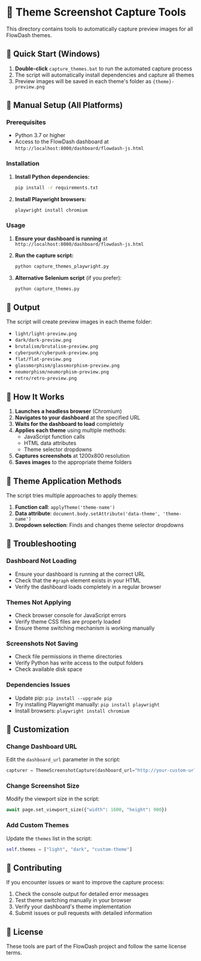 # 🎨 Theme Screenshot Capture Tools

This directory contains tools to automatically capture preview images for all FlowDash themes.

## 🚀 Quick Start (Windows)

1. **Double-click** `capture_themes.bat` to run the automated capture process
2. The script will automatically install dependencies and capture all themes
3. Preview images will be saved in each theme's folder as `{theme}-preview.png`

## 🐍 Manual Setup (All Platforms)

### Prerequisites
- Python 3.7 or higher
- Access to the FlowDash dashboard at `http://localhost:8000/dashboard/flowdash-js.html`

### Installation

1. **Install Python dependencies:**
   ```bash
   pip install -r requirements.txt
   ```

2. **Install Playwright browsers:**
   ```bash
   playwright install chromium
   ```

### Usage

1. **Ensure your dashboard is running** at `http://localhost:8000/dashboard/flowdash-js.html`

2. **Run the capture script:**
   ```bash
   python capture_themes_playwright.py
   ```

3. **Alternative Selenium script** (if you prefer):
   ```bash
   python capture_themes.py
   ```

## 📁 Output

The script will create preview images in each theme folder:
- `light/light-preview.png`
- `dark/dark-preview.png`
- `brutalism/brutalism-preview.png`
- `cyberpunk/cyberpunk-preview.png`
- `flat/flat-preview.png`
- `glassmorphism/glassmorphism-preview.png`
- `neumorphism/neumorphism-preview.png`
- `retro/retro-preview.png`

## 🔧 How It Works

1. **Launches a headless browser** (Chromium)
2. **Navigates to your dashboard** at the specified URL
3. **Waits for the dashboard to load** completely
4. **Applies each theme** using multiple methods:
   - JavaScript function calls
   - HTML data attributes
   - Theme selector dropdowns
5. **Captures screenshots** at 1200x800 resolution
6. **Saves images** to the appropriate theme folders

## 🎯 Theme Application Methods

The script tries multiple approaches to apply themes:

1. **Function call**: `applyTheme('theme-name')`
2. **Data attribute**: `document.body.setAttribute('data-theme', 'theme-name')`
3. **Dropdown selection**: Finds and changes theme selector dropdowns

## 🐛 Troubleshooting

### Dashboard Not Loading
- Ensure your dashboard is running at the correct URL
- Check that the `#graph` element exists in your HTML
- Verify the dashboard loads completely in a regular browser

### Themes Not Applying
- Check browser console for JavaScript errors
- Verify theme CSS files are properly loaded
- Ensure theme switching mechanism is working manually

### Screenshots Not Saving
- Check file permissions in theme directories
- Verify Python has write access to the output folders
- Check available disk space

### Dependencies Issues
- Update pip: `pip install --upgrade pip`
- Try installing Playwright manually: `pip install playwright`
- Install browsers: `playwright install chromium`

## 📝 Customization

### Change Dashboard URL
Edit the `dashboard_url` parameter in the script:
```python
capturer = ThemeScreenshotCapture(dashboard_url="http://your-custom-url")
```

### Change Screenshot Size
Modify the viewport size in the script:
```python
await page.set_viewport_size({"width": 1600, "height": 900})
```

### Add Custom Themes
Update the `themes` list in the script:
```python
self.themes = ["light", "dark", "custom-theme"]
```

## 🤝 Contributing

If you encounter issues or want to improve the capture process:
1. Check the console output for detailed error messages
2. Test theme switching manually in your browser
3. Verify your dashboard's theme implementation
4. Submit issues or pull requests with detailed information

## 📄 License

These tools are part of the FlowDash project and follow the same license terms.
